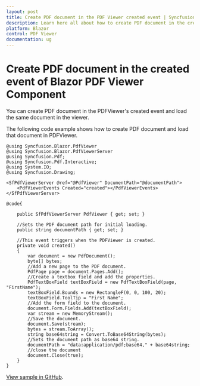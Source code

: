 ```yaml
---
layout: post
title: Create PDF document in the PDF Viewer created event | Syncfusion
description: Learn here all about how to create PDF document in the created event of Syncfusion Blazor PDF Viewer component and more.
platform: Blazor
control: PDF Viewer
documentation: ug
---
```


# Create PDF document in the created event of Blazor PDF Viewer Component

You can create PDF document in the PDFViewer's created event and load the same document in the viewer.

The following code example shows how to create PDF document and load that document in PDFViewer.

```cshtml
@using Syncfusion.Blazor.PdfViewer
@using Syncfusion.Blazor.PdfViewerServer
@using Syncfusion.Pdf;
@using Syncfusion.Pdf.Interactive;
@using System.IO;
@using Syncfusion.Drawing;

<SfPdfViewerServer @ref="@PdfViewer" DocumentPath="@documentPath">
    <PdfViewerEvents Created="created"></PdfViewerEvents>
</SfPdfViewerServer>

@code{

    public SfPdfViewerServer PdfViewer { get; set; }

    //Sets the PDF document path for initial loading.
    public string documentPath { get; set; }

    //This event triggers when the PDFViewer is created.
    private void created()
    {
        var document = new PdfDocument();
        byte[] bytes;
        //Add a new page to the PDF document.
        PdfPage page = document.Pages.Add();
        //Create a textbox field and add the properties.
        PdfTextBoxField textBoxField = new PdfTextBoxField(page, "FirstName");
        textBoxField.Bounds = new RectangleF(0, 0, 100, 20);
        textBoxField.ToolTip = "First Name";
        //Add the form field to the document.
        document.Form.Fields.Add(textBoxField);
        var stream = new MemoryStream();
        //Save the document.
        document.Save(stream);
        bytes = stream.ToArray();
        string base64string = Convert.ToBase64String(bytes);
        //Sets the document path as base64 string.
        documentPath = "data:application/pdf;base64," + base64string;
        //close the document
        document.Close(true);
    }
}
```

[View sample in GitHub](https://github.com/SyncfusionExamples/blazor-pdf-viewer-examples).
